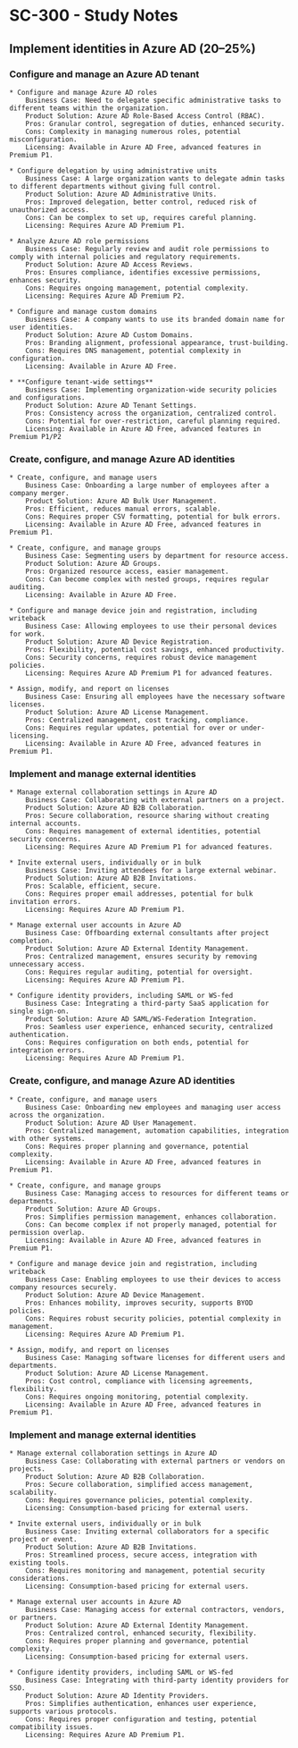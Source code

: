 # SC-300 - Study Notes  

## Implement identities in Azure AD (20–25%)

### Configure and manage an Azure AD tenant

    * Configure and manage Azure AD roles
        Business Case: Need to delegate specific administrative tasks to different teams within the organization.
        Product Solution: Azure AD Role-Based Access Control (RBAC).
        Pros: Granular control, segregation of duties, enhanced security.
        Cons: Complexity in managing numerous roles, potential misconfiguration.
        Licensing: Available in Azure AD Free, advanced features in Premium P1.

    * Configure delegation by using administrative units
        Business Case: A large organization wants to delegate admin tasks to different departments without giving full control.
        Product Solution: Azure AD Administrative Units.
        Pros: Improved delegation, better control, reduced risk of unauthorized access.
        Cons: Can be complex to set up, requires careful planning.
        Licensing: Requires Azure AD Premium P1.

    * Analyze Azure AD role permissions
        Business Case: Regularly review and audit role permissions to comply with internal policies and regulatory requirements.
        Product Solution: Azure AD Access Reviews.
        Pros: Ensures compliance, identifies excessive permissions, enhances security.
        Cons: Requires ongoing management, potential complexity.
        Licensing: Requires Azure AD Premium P2.

    * Configure and manage custom domains
        Business Case: A company wants to use its branded domain name for user identities.
        Product Solution: Azure AD Custom Domains.
        Pros: Branding alignment, professional appearance, trust-building.
        Cons: Requires DNS management, potential complexity in configuration.
        Licensing: Available in Azure AD Free.

    * **Configure tenant-wide settings**
        Business Case: Implementing organization-wide security policies and configurations.
        Product Solution: Azure AD Tenant Settings.
        Pros: Consistency across the organization, centralized control.
        Cons: Potential for over-restriction, careful planning required.
        Licensing: Available in Azure AD Free, advanced features in Premium P1/P2

### Create, configure, and manage Azure AD identities

    * Create, configure, and manage users
        Business Case: Onboarding a large number of employees after a company merger.
        Product Solution: Azure AD Bulk User Management.
        Pros: Efficient, reduces manual errors, scalable.
        Cons: Requires proper CSV formatting, potential for bulk errors.
        Licensing: Available in Azure AD Free, advanced features in Premium P1.

    * Create, configure, and manage groups
        Business Case: Segmenting users by department for resource access.
        Product Solution: Azure AD Groups.
        Pros: Organized resource access, easier management.
        Cons: Can become complex with nested groups, requires regular auditing.
        Licensing: Available in Azure AD Free.

    * Configure and manage device join and registration, including writeback
        Business Case: Allowing employees to use their personal devices for work.
        Product Solution: Azure AD Device Registration.
        Pros: Flexibility, potential cost savings, enhanced productivity.
        Cons: Security concerns, requires robust device management policies.
        Licensing: Requires Azure AD Premium P1 for advanced features.

    * Assign, modify, and report on licenses
        Business Case: Ensuring all employees have the necessary software licenses.
        Product Solution: Azure AD License Management.
        Pros: Centralized management, cost tracking, compliance.
        Cons: Requires regular updates, potential for over or under-licensing.
        Licensing: Available in Azure AD Free, advanced features in Premium P1.

### Implement and manage external identities

    * Manage external collaboration settings in Azure AD
        Business Case: Collaborating with external partners on a project.
        Product Solution: Azure AD B2B Collaboration.
        Pros: Secure collaboration, resource sharing without creating internal accounts.
        Cons: Requires management of external identities, potential security concerns.
        Licensing: Requires Azure AD Premium P1 for advanced features.

    * Invite external users, individually or in bulk
        Business Case: Inviting attendees for a large external webinar.
        Product Solution: Azure AD B2B Invitations.
        Pros: Scalable, efficient, secure.
        Cons: Requires proper email addresses, potential for bulk invitation errors.
        Licensing: Requires Azure AD Premium P1.

    * Manage external user accounts in Azure AD
        Business Case: Offboarding external consultants after project completion.
        Product Solution: Azure AD External Identity Management.
        Pros: Centralized management, ensures security by removing unnecessary access.
        Cons: Requires regular auditing, potential for oversight.
        Licensing: Requires Azure AD Premium P1.

    * Configure identity providers, including SAML or WS-fed
        Business Case: Integrating a third-party SaaS application for single sign-on.
        Product Solution: Azure AD SAML/WS-Federation Integration.
        Pros: Seamless user experience, enhanced security, centralized authentication.
        Cons: Requires configuration on both ends, potential for integration errors.
        Licensing: Requires Azure AD Premium P1.

   ### Create, configure, and manage Azure AD identities

    * Create, configure, and manage users
        Business Case: Onboarding new employees and managing user access across the organization.
        Product Solution: Azure AD User Management.
        Pros: Centralized management, automation capabilities, integration with other systems.
        Cons: Requires proper planning and governance, potential complexity.
        Licensing: Available in Azure AD Free, advanced features in Premium P1.

    * Create, configure, and manage groups
        Business Case: Managing access to resources for different teams or departments.
        Product Solution: Azure AD Groups.
        Pros: Simplifies permission management, enhances collaboration.
        Cons: Can become complex if not properly managed, potential for permission overlap.
        Licensing: Available in Azure AD Free, advanced features in Premium P1.

    * Configure and manage device join and registration, including writeback
        Business Case: Enabling employees to use their devices to access company resources securely.
        Product Solution: Azure AD Device Management.
        Pros: Enhances mobility, improves security, supports BYOD policies.
        Cons: Requires robust security policies, potential complexity in management.
        Licensing: Requires Azure AD Premium P1.

    * Assign, modify, and report on licenses
        Business Case: Managing software licenses for different users and departments.
        Product Solution: Azure AD License Management.
        Pros: Cost control, compliance with licensing agreements, flexibility.
        Cons: Requires ongoing monitoring, potential complexity.
        Licensing: Available in Azure AD Free, advanced features in Premium P1.

### Implement and manage external identities

    * Manage external collaboration settings in Azure AD
        Business Case: Collaborating with external partners or vendors on projects.
        Product Solution: Azure AD B2B Collaboration.
        Pros: Secure collaboration, simplified access management, scalability.
        Cons: Requires governance policies, potential complexity.
        Licensing: Consumption-based pricing for external users.

    * Invite external users, individually or in bulk
        Business Case: Inviting external collaborators for a specific project or event.
        Product Solution: Azure AD B2B Invitations.
        Pros: Streamlined process, secure access, integration with existing tools.
        Cons: Requires monitoring and management, potential security considerations.
        Licensing: Consumption-based pricing for external users.

    * Manage external user accounts in Azure AD
        Business Case: Managing access for external contractors, vendors, or partners.
        Product Solution: Azure AD External Identity Management.
        Pros: Centralized control, enhanced security, flexibility.
        Cons: Requires proper planning and governance, potential complexity.
        Licensing: Consumption-based pricing for external users.

    * Configure identity providers, including SAML or WS-fed
        Business Case: Integrating with third-party identity providers for SSO.
        Product Solution: Azure AD Identity Providers.
        Pros: Simplifies authentication, enhances user experience, supports various protocols.
        Cons: Requires proper configuration and testing, potential compatibility issues.
        Licensing: Requires Azure AD Premium P1.

